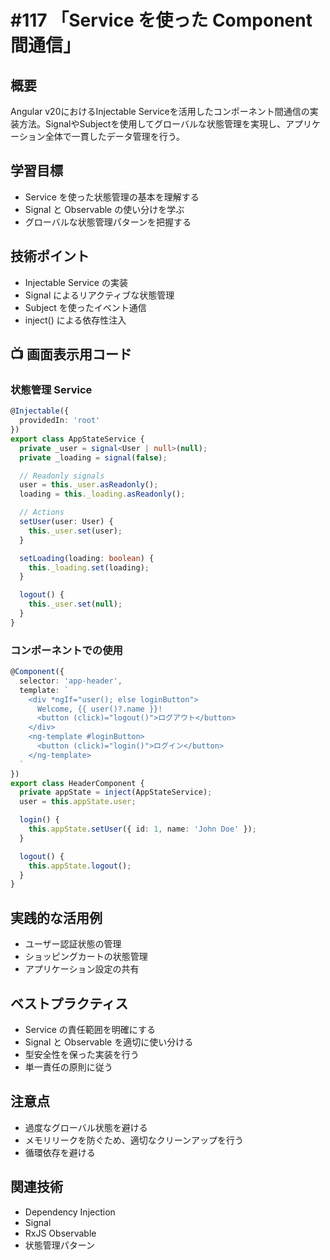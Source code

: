 # #117 「Service を使った Component 間通信」

## 概要
Angular v20におけるInjectable Serviceを活用したコンポーネント間通信の実装方法。SignalやSubjectを使用してグローバルな状態管理を実現し、アプリケーション全体で一貫したデータ管理を行う。

## 学習目標
- Service を使った状態管理の基本を理解する
- Signal と Observable の使い分けを学ぶ
- グローバルな状態管理パターンを把握する

## 技術ポイント
- Injectable Service の実装
- Signal によるリアクティブな状態管理
- Subject を使ったイベント通信
- inject() による依存性注入

## 📺 画面表示用コード

### 状態管理 Service
```typescript
@Injectable({
  providedIn: 'root'
})
export class AppStateService {
  private _user = signal<User | null>(null);
  private _loading = signal(false);

  // Readonly signals
  user = this._user.asReadonly();
  loading = this._loading.asReadonly();

  // Actions
  setUser(user: User) {
    this._user.set(user);
  }

  setLoading(loading: boolean) {
    this._loading.set(loading);
  }

  logout() {
    this._user.set(null);
  }
}
```

### コンポーネントでの使用
```typescript
@Component({
  selector: 'app-header',
  template: `
    <div *ngIf="user(); else loginButton">
      Welcome, {{ user()?.name }}!
      <button (click)="logout()">ログアウト</button>
    </div>
    <ng-template #loginButton>
      <button (click)="login()">ログイン</button>
    </ng-template>
  `
})
export class HeaderComponent {
  private appState = inject(AppStateService);
  user = this.appState.user;

  login() {
    this.appState.setUser({ id: 1, name: 'John Doe' });
  }

  logout() {
    this.appState.logout();
  }
}
```

## 実践的な活用例
- ユーザー認証状態の管理
- ショッピングカートの状態管理
- アプリケーション設定の共有

## ベストプラクティス
- Service の責任範囲を明確にする
- Signal と Observable を適切に使い分ける
- 型安全性を保った実装を行う
- 単一責任の原則に従う

## 注意点
- 過度なグローバル状態を避ける
- メモリリークを防ぐため、適切なクリーンアップを行う
- 循環依存を避ける

## 関連技術
- Dependency Injection
- Signal
- RxJS Observable
- 状態管理パターン
